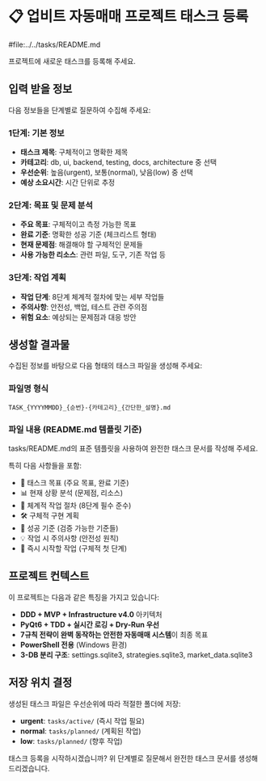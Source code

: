 # 📋 업비트 자동매매 프로젝트 태스크 등록

#file:../../tasks/README.md

프로젝트에 새로운 태스크를 등록해 주세요.

## 입력 받을 정보

다음 정보들을 단계별로 질문하여 수집해 주세요:

### 1단계: 기본 정보
- **태스크 제목**: 구체적이고 명확한 제목
- **카테고리**: db, ui, backend, testing, docs, architecture 중 선택
- **우선순위**: 높음(urgent), 보통(normal), 낮음(low) 중 선택
- **예상 소요시간**: 시간 단위로 추정

### 2단계: 목표 및 문제 분석
- **주요 목표**: 구체적이고 측정 가능한 목표
- **완료 기준**: 명확한 성공 기준 (체크리스트 형태)
- **현재 문제점**: 해결해야 할 구체적인 문제들
- **사용 가능한 리소스**: 관련 파일, 도구, 기존 작업 등

### 3단계: 작업 계획
- **작업 단계**: 8단계 체계적 절차에 맞는 세부 작업들
- **주의사항**: 안전성, 백업, 테스트 관련 주의점
- **위험 요소**: 예상되는 문제점과 대응 방안

## 생성할 결과물

수집된 정보를 바탕으로 다음 형태의 태스크 파일을 생성해 주세요:

### 파일명 형식
```
TASK_{YYYYMMDD}_{순번}-{카테고리}_{간단한_설명}.md
```

### 파일 내용 (README.md 템플릿 기준)
tasks/README.md의 표준 템플릿을 사용하여 완전한 태스크 문서를 작성해 주세요.

특히 다음 사항들을 포함:
- 🎯 태스크 목표 (주요 목표, 완료 기준)
- 📊 현재 상황 분석 (문제점, 리소스)
- 🔄 체계적 작업 절차 (8단계 필수 준수)
- 🛠️ 구체적 구현 계획
- 🎯 성공 기준 (검증 가능한 기준들)
- 💡 작업 시 주의사항 (안전성 원칙)
- 🚀 즉시 시작할 작업 (구체적 첫 단계)

## 프로젝트 컨텍스트

이 프로젝트는 다음과 같은 특징을 가지고 있습니다:
- **DDD + MVP + Infrastructure v4.0** 아키텍처
- **PyQt6 + TDD + 실시간 로깅 + Dry-Run 우선**
- **7규칙 전략이 완벽 동작하는 안전한 자동매매 시스템**이 최종 목표
- **PowerShell 전용** (Windows 환경)
- **3-DB 분리 구조**: settings.sqlite3, strategies.sqlite3, market_data.sqlite3

## 저장 위치 결정

생성된 태스크 파일은 우선순위에 따라 적절한 폴더에 저장:
- **urgent**: `tasks/active/` (즉시 작업 필요)
- **normal**: `tasks/planned/` (계획된 작업)
- **low**: `tasks/planned/` (향후 작업)

태스크 등록을 시작하시겠습니까? 위 단계별로 질문해서 완전한 태스크 문서를 생성해드리겠습니다.
